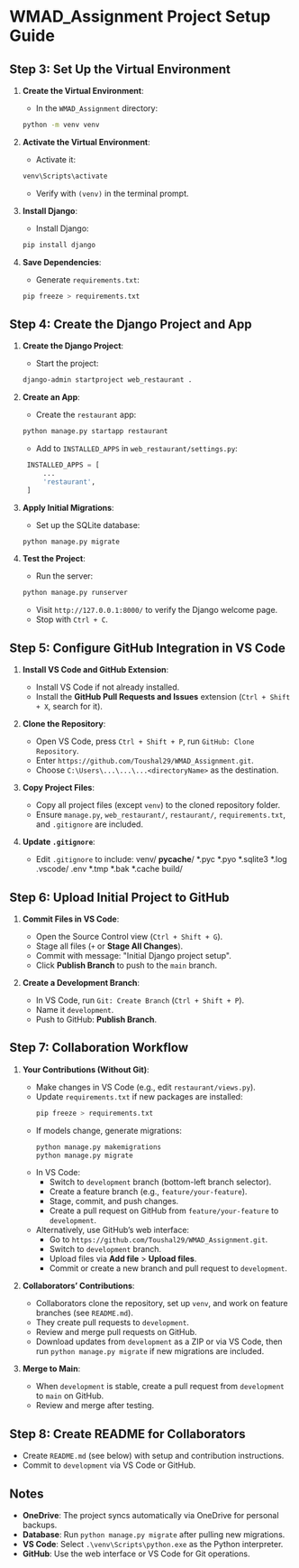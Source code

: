 # WMAD_Assignment Project Setup Guide

## Step 3: Set Up the Virtual Environment
1. **Create the Virtual Environment**:
   - In the `WMAD_Assignment` directory:
   ```bash
   python -m venv venv
   ```

2. **Activate the Virtual Environment**:
   - Activate it:
   ```bash
   venv\Scripts\activate
   ```
   - Verify with `(venv)` in the terminal prompt.

3. **Install Django**:
   - Install Django:
   ```bash
   pip install django
   ```

4. **Save Dependencies**:
   - Generate `requirements.txt`:
   ```bash
   pip freeze > requirements.txt
   ```

## Step 4: Create the Django Project and App
1. **Create the Django Project**:
   - Start the project:
   ```bash
   django-admin startproject web_restaurant .
   ```

2. **Create an App**:
   - Create the `restaurant` app:
   ```bash
   python manage.py startapp restaurant
   ```

   - Add to `INSTALLED_APPS` in `web_restaurant/settings.py`:
   ```python
    INSTALLED_APPS = [
        ...
        'restaurant',
    ]
   ```

3. **Apply Initial Migrations**:
   - Set up the SQLite database:
   ```bash
   python manage.py migrate
   ```

4. **Test the Project**:
   - Run the server:
   ```bash
   python manage.py runserver
   ```
   
   - Visit `http://127.0.0.1:8000/` to verify the Django welcome page.
   - Stop with `Ctrl + C`.

## Step 5: Configure GitHub Integration in VS Code
1. **Install VS Code and GitHub Extension**:
   - Install VS Code if not already installed.
   - Install the **GitHub Pull Requests and Issues** extension (`Ctrl + Shift + X`, search for it).

2. **Clone the Repository**:
   - Open VS Code, press `Ctrl + Shift + P`, run `GitHub: Clone Repository`.
   - Enter `https://github.com/Toushal29/WMAD_Assignment.git`.
   - Choose `C:\Users\...\...\...<directoryName>` as the destination.

3. **Copy Project Files**:
   - Copy all project files (except `venv`) to the cloned repository folder.
   - Ensure `manage.py`, `web_restaurant/`, `restaurant/`, `requirements.txt`, and `.gitignore` are included.

4. **Update `.gitignore`**:
   - Edit `.gitignore` to include:
     venv/
     __pycache__/
     *.pyc
     *.pyo
     *.sqlite3
     *.log
     .vscode/
     .env
     *.tmp
     *.bak
     *.cache
     build/

## Step 6: Upload Initial Project to GitHub
1. **Commit Files in VS Code**:
   - Open the Source Control view (`Ctrl + Shift + G`).
   - Stage all files (`+` or **Stage All Changes**).
   - Commit with message: "Initial Django project setup".
   - Click **Publish Branch** to push to the `main` branch.

2. **Create a Development Branch**:
   - In VS Code, run `Git: Create Branch` (`Ctrl + Shift + P`).
   - Name it `development`.
   - Push to GitHub: **Publish Branch**.

## Step 7: Collaboration Workflow
1. **Your Contributions (Without Git)**:
   - Make changes in VS Code (e.g., edit `restaurant/views.py`).
   - Update `requirements.txt` if new packages are installed:
     ```bash
     pip freeze > requirements.txt
     ```
   - If models change, generate migrations:
     ```bash
     python manage.py makemigrations
     python manage.py migrate
     ```
   - In VS Code:
     - Switch to `development` branch (bottom-left branch selector).
     - Create a feature branch (e.g., `feature/your-feature`).
     - Stage, commit, and push changes.
     - Create a pull request on GitHub from `feature/your-feature` to `development`.
   - Alternatively, use GitHub’s web interface:
     - Go to `https://github.com/Toushal29/WMAD_Assignment.git`.
     - Switch to `development` branch.
     - Upload files via **Add file** > **Upload files**.
     - Commit or create a new branch and pull request to `development`.

2. **Collaborators’ Contributions**:
   - Collaborators clone the repository, set up `venv`, and work on feature branches (see `README.md`).
   - They create pull requests to `development`.
   - Review and merge pull requests on GitHub.
   - Download updates from `development` as a ZIP or via VS Code, then run `python manage.py migrate` if new migrations are included.

3. **Merge to Main**:
   - When `development` is stable, create a pull request from `development` to `main` on GitHub.
   - Review and merge after testing.

## Step 8: Create README for Collaborators
- Create `README.md` (see below) with setup and contribution instructions.
- Commit to `development` via VS Code or GitHub.

## Notes
- **OneDrive**: The project syncs automatically via OneDrive for personal backups.
- **Database**: Run `python manage.py migrate` after pulling new migrations.
- **VS Code**: Select `.\venv\Scripts\python.exe` as the Python interpreter.
- **GitHub**: Use the web interface or VS Code for Git operations.